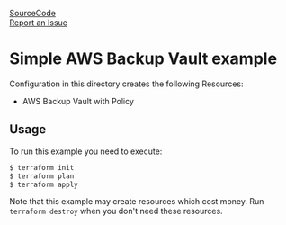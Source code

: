 [SourceCode](https://github.com/nclouds/terraform-aws-backup/tree/master/examples/simple)   
[Report an Issue](https://github.com/nclouds/terraform-aws-backup/issues)

# Simple AWS Backup Vault example

Configuration in this directory creates the following Resources:
- AWS Backup Vault with Policy

## Usage

To run this example you need to execute:

```bash
$ terraform init
$ terraform plan
$ terraform apply
```

Note that this example may create resources which cost money. Run `terraform destroy` when you don't need these resources.
